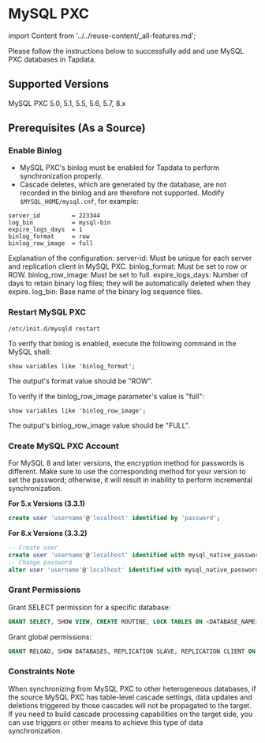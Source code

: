 # MySQL PXC

import Content from '../../reuse-content/_all-features.md';

<Content />

Please follow the instructions below to successfully add and use MySQL PXC databases in Tapdata.

## Supported Versions

MySQL PXC 5.0, 5.1, 5.5, 5.6, 5.7, 8.x

## Prerequisites (As a Source)

### Enable Binlog

- MySQL PXC's binlog must be enabled for Tapdata to perform synchronization properly.
- Cascade deletes, which are generated by the database, are not recorded in the binlog and are therefore not supported. Modify `$MYSQL_HOME/mysql.cnf`, for example:

```
server_id         = 223344
log_bin           = mysql-bin
expire_logs_days  = 1
binlog_format     = row
binlog_row_image  = full
```

Explanation of the configuration:
server-id: Must be unique for each server and replication client in MySQL PXC.
binlog_format: Must be set to row or ROW.
binlog_row_image: Must be set to full.
expire_logs_days: Number of days to retain binary log files; they will be automatically deleted when they expire.
log_bin: Base name of the binary log sequence files.

### Restart MySQL PXC

```
/etc/init.d/mysqld restart
```

To verify that binlog is enabled, execute the following command in the MySQL shell:

```
show variables like 'binlog_format';
```

The output's format value should be "ROW".

To verify if the binlog_row_image parameter's value is "full":

```
show variables like 'binlog_row_image';
```

The output's binlog_row_image value should be "FULL".

### Create MySQL PXC Account

For MySQL 8 and later versions, the encryption method for passwords is different. Make sure to use the corresponding method for your version to set the password; otherwise, it will result in inability to perform incremental synchronization.

**For 5.x Versions (3.3.1)**

```sql
create user 'username'@'localhost' identified by 'password';
```

**For 8.x Versions (3.3.2)**

```sql
-- Create user
create user 'username'@'localhost' identified with mysql_native_password by 'password';
-- Change password
alter user 'username'@'localhost' identified with mysql_native_password by 'password';
```

### Grant Permissions

Grant SELECT permission for a specific database:

```sql
GRANT SELECT, SHOW VIEW, CREATE ROUTINE, LOCK TABLES ON <DATABASE_NAME>.<TABLE_NAME> TO 'tapdata' IDENTIFIED BY 'password';
```

Grant global permissions:

```sql
GRANT RELOAD, SHOW DATABASES, REPLICATION SLAVE, REPLICATION CLIENT ON *.* TO 'tapdata' IDENTIFIED BY 'password';
```

### Constraints Note

When synchronizing from MySQL PXC to other heterogeneous databases, if the source MySQL PXC has table-level cascade settings, data updates and deletions triggered by those cascades will not be propagated to the target. If you need to build cascade processing capabilities on the target side, you can use triggers or other means to achieve this type of data synchronization.
